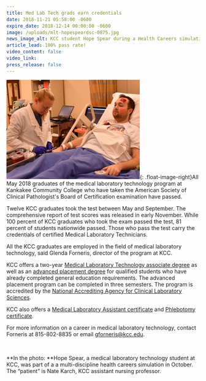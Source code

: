 ```yaml
---
title: Med Lab Tech grads earn credentials
date: 2018-11-21 05:58:00 -0600
expire_date: 2018-12-14 00:00:00 -0600
image: /uploads/mlt-hopespeardsc-0875.jpg
news_image_alt: KCC student Hope Spear during a Health Careers simulation.
article_lead: 100% pass rate!
video_content: false
video_link:
press_release: false
---
```


![](/uploads/mlthopespear-dsc-0875.jpg){: .float-image-right}All May 2018 graduates of the medical laboratory technology program at Kankakee Community College who have taken the American Society of Clinical Pathologist's Board of Certification examination have passed.

Twelve KCC graduates took the test between May and September. The comprehensive report of test scores was released in early November. While 100 percent of KCC graduates who took the exam passed the test, 81 percent of students nationwide passed. Those who pass the test carry the credentials of certified Medical Laboratory Technicians.

All the KCC graduates are employed in the field of medical laboratory technology, said Glenda Forneris, director of the program at KCC.

KCC offers a two-year [Medical Laboratory Technology associate degree](http://kcc.smartcatalogiq.com/en/2018-2019/Academic-Catalog/Programs/Occupational-Programs/Health-Careers/Medical-Laboratory-Technology-AAS) as well as an [advanced placement degree](http://kcc.smartcatalogiq.com/en/2018-2019/Academic-Catalog/Programs/Occupational-Programs/Health-Careers/Medical-Laboratory-Technology-Advanced-Placement-Sequence-Option-1) for qualified students who have already completed general education requirements. The advanced placement program can be completed in three semesters. The program is accredited by the [National Accrediting Agency for Clinical Laboratory Sciences](https://www.naacls.org/Home.aspx).

KCC also offers a [Medical Laboratory Assistant certificate](http://kcc.smartcatalogiq.com/en/2018-2019/Academic-Catalog/Programs/Occupational-Programs/Health-Careers/Medical-Laboratory-Assistant-Certificate) and [Phlebotomy certificate](http://kcc.smartcatalogiq.com/en/2018-2019/Academic-Catalog/Programs/Occupational-Programs/Health-Careers/Phlebotomy-Certificate).

For more information on a career in medical laboratory technology, contact Forneris at 815-802-8835 or email [gforneris@kcc.edu](mailto:gforneris@kcc.edu).

&nbsp;

**In the photo:&nbsp;**Hope Spear, a medical laboratory technology student at KCC, was part of a a multi-discipline health careers simulation in October. The “patient” is Nate Karch, KCC assistant nursing professor.